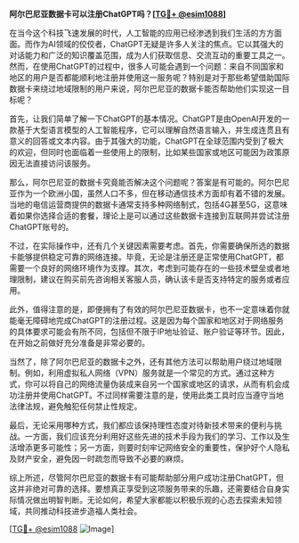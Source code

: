 **阿尔巴尼亚数据卡可以注册ChatGPT吗？[[TG💪+ @esim1088](https://t.me/s/esim1088)]**

在当今这个科技飞速发展的时代，人工智能的应用已经渗透到我们生活的方方面面。而作为AI领域的佼佼者，ChatGPT无疑是许多人关注的焦点。它以其强大的对话能力和广泛的知识覆盖范围，成为人们获取信息、交流互动的重要工具之一。然而，在使用ChatGPT的过程中，很多人可能会遇到一个问题：来自不同国家和地区的用户是否都能顺利地注册并使用这一服务呢？特别是对于那些希望借助国际数据卡来绕过地域限制的用户来说，阿尔巴尼亚的数据卡能否帮助他们实现这一目标呢？

首先，让我们简单了解一下ChatGPT的基本情况。ChatGPT是由OpenAI开发的一款基于大型语言模型的人工智能程序，它可以理解自然语言输入，并生成连贯且有意义的回答或文本内容。由于其强大的功能，ChatGPT在全球范围内受到了极大的欢迎，但同时也面临着一些使用上的限制，比如某些国家或地区可能因为政策原因无法直接访问该服务。

那么，阿尔巴尼亚的数据卡究竟能否解决这个问题呢？答案是有可能的。阿尔巴尼亚作为一个欧洲小国，虽然人口不多，但在移动通信技术方面却有着不错的发展。当地的电信运营商提供的数据卡通常支持多种网络制式，包括4G甚至5G，这意味着如果你选择合适的套餐，理论上是可以通过这些数据卡连接到互联网并尝试注册ChatGPT账号的。

不过，在实际操作中，还有几个关键因素需要考虑。首先，你需要确保所选的数据卡能够提供稳定可靠的网络连接。毕竟，无论是注册还是正常使用ChatGPT，都需要一个良好的网络环境作为支撑。其次，考虑到可能存在的一些技术壁垒或者地理限制，建议在购买前先咨询相关客服人员，确认该卡是否支持特定的服务或者应用。

此外，值得注意的是，即便拥有了有效的阿尔巴尼亚数据卡，也不一定意味着你就能毫无障碍地完成ChatGPT的注册过程。这是因为每个国家和地区对于网络服务的具体要求可能会有所不同，包括但不限于IP地址验证、账户验证等环节。因此，在开始之前做好充分准备是非常必要的。

当然了，除了阿尔巴尼亚的数据卡之外，还有其他方法可以帮助用户绕过地域限制。例如，利用虚拟私人网络（VPN）服务就是一个常见的方式。通过这种方式，你可以将自己的网络流量伪装成来自另一个国家或地区的请求，从而有机会成功注册并使用ChatGPT。不过同样需要注意的是，使用此类工具时应当遵守当地法律法规，避免触犯任何禁止性规定。

最后，无论采用哪种方式，我们都应该保持理性态度对待新技术带来的便利与挑战。一方面，我们应该充分利用好这些先进的技术手段为我们的学习、工作以及生活增添更多可能性；另一方面，则要时刻牢记网络安全的重要性，保护好个人隐私及财产安全，避免因一时疏忽而导致不必要的麻烦。

综上所述，尽管阿尔巴尼亚的数据卡有可能帮助部分用户成功注册ChatGPT，但这并非绝对可靠的选择。要想真正享受到这项服务带来的乐趣，还需要结合自身实际情况做出明智判断。无论如何，希望大家都能以积极乐观的心态去探索未知领域，共同推动科技进步造福人类社会。

[[TG💪+ @esim1088](https://t.me/s/esim1088) ![Image](https://i.postimg.cc/4NQfJmqS/Snipaste-2025-05-13-00-14-12.png)]